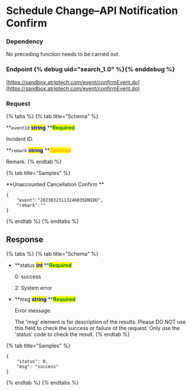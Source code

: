 # Schedule Change–API Notification Confirm

### Dependency

No preceding function needs to be carried out.

### Endpoint {% debug uid="search_1.0" %}{% enddebug %}

[https://sandbox.atriptech.com/event/confirmEvent.do](https://sandbox.atriptech.com/event/confirmEvent.do)

### Request

{% tabs %}
{% tab title="Schema" %}

**`eventId`  **<mark style="color:blue;">**string**</mark>**  **<mark style="color:green;">**Required**</mark>

Incident ID.

**`remark`  **<mark style="color:blue;">**string**</mark>**  **<mark style="color:orange;">**Optional**</mark>

Remark.
{% endtab %}


{% tab title="Samples" %}

**Unaccounted Cancellation Confirm **
```
{
    "event":"20230323113246035DNIDD",
    "remark":""
}
```

{% endtab %}
{% endtabs %}

## Response

{% tabs %}
{% tab title="Schema" %}
*   **status **<mark style="color:blue;">**int**</mark>**  **<mark style="color:green;">**Required**</mark>

    0: success

    2: System error
*   **msg **<mark style="color:blue;">**string**</mark>**  **<mark style="color:green;">**Required**</mark>

    Error message.
    
    The 'msg' element is for description of the results. Please DO NOT use this field to check the success or failure of the request. Only use the 'status' code to check the result.
{% endtab %}

{% tab title="Samples" %}
```
{
    "status": 0,
    "msg": "success"
}
```
{% endtab %}
{% endtabs %}
